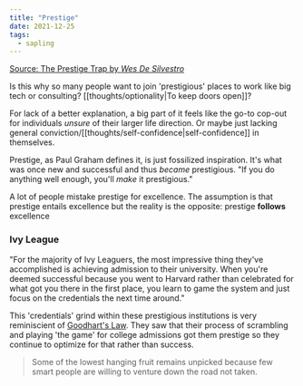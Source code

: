 ```yaml
---
title: "Prestige"
date: 2021-12-25
tags:
  - sapling
---
```


[Source: The Prestige Trap by _Wes De Silvestro_](https://statespace.substack.com/p/the-prestige-trap)

Is this why so many people want to join 'prestigious' places to work like big tech or consulting? [[thoughts/optionality|To keep doors open]]?

For lack of a better explanation, a big part of it feels like the go-to cop-out for individuals _unsure_ of their larger life direction. Or maybe just lacking general conviction/[[thoughts/self-confidence|self-confidence]] in themselves.

Prestige, as Paul Graham defines it, is just fossilized inspiration. It's what was once new and successful and thus _became_ prestigious. "If you do anything well enough, you'll _make_ it prestigious."

A lot of people mistake prestige for excellence. The assumption is that prestige entails excellence but the reality is the opposite: prestige **follows** excellence

### Ivy League

"For the majority of Ivy Leaguers, the most impressive thing they've accomplished is achieving admission to their university. When you're deemed successful because you went to Harvard rather than celebrated for what got you there in the first place, you learn to game the system and just focus on the credentials the next time around."

This 'credentials' grind within these prestigious institutions is very reminiscient of [Goodhart's Law](thoughts/Goodhart's%20Law.md). They saw that their process of scrambling and playing 'the game' for college admissions got them prestige so they continue to optimize for that rather than success.

> Some of the lowest hanging fruit remains unpicked because few smart people are willing to venture down the road not taken.
